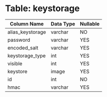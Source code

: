 # Table: keystorage

| Column Name | Data Type | Nullable |
|-------------|-----------|----------|
| alias_keystorage | varchar | NO |
| password | varchar | YES |
| encoded_salt | varchar | YES |
| keystorage_type | int | YES |
| visible | int | YES |
| keystore | image | YES |
| id | int | NO |
| hmac | varchar | YES |
